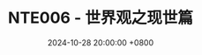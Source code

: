 ---
title: NTE006 - 世界观之现世篇
date: 2024-10-28 20:00:00 +0800
categories: [核热速递]
tags: [游戏设计] 
media_subpath: /assets/202410pic/
license: cc-by-nc-nd-4.0
---